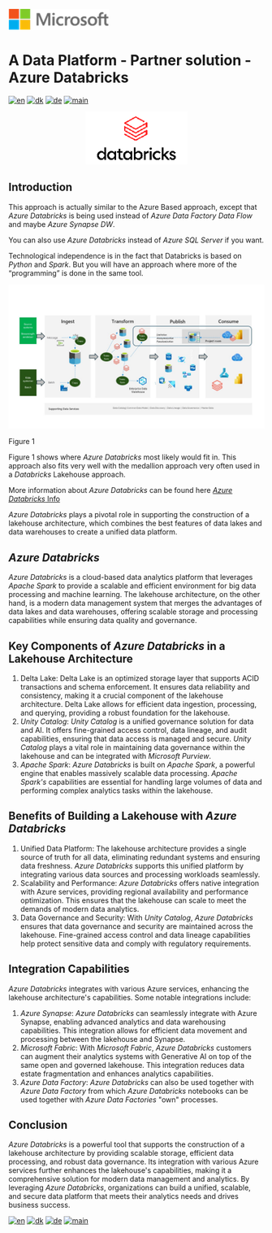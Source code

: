![microsoft](../../images/microsoft.png)

# A Data Platform - Partner solution - Azure Databricks

[![en](https://img.shields.io/badge/lang-en-red.svg)](Databricks.md)
[![dk](https://img.shields.io/badge/lang-dk-green.svg)](Databricks-da.md)
[![de](https://img.shields.io/badge/lang-de-yellow.svg)](Databricks-de.md)
[![main](https://img.shields.io/badge/main-document-blue.svg)](../../README.md)

<p align="center">
  <img width="200" src="../../images/Databricks_Logo.png">
</p>

## Introduction

This approach is actually similar to the Azure Based approach, except that *Azure Databricks* is being used instead of *Azure Data Factory Data Flow* and maybe *Azure Synapse DW*.

You can also use *Azure Databricks* instead of *Azure SQL Server* if you want.

Technological independence is in the fact that Databricks is based on *Python* and *Spark*. But you will have an approach where more of the “programming” is done in the same tool.

![figure1](../../images/english/Slide6.JPG)

Figure 1

Figure 1 shows where *Azure Databricks* most likely would fit in. This approach also fits very well with the medallion approach very often used in a *Databricks* Lakehouse approach.

More information about *Azure Databricks* can be found here [*Azure Databricks* Info](https://azure.microsoft.com/en-us/products/databricks)

*Azure Databricks* plays a pivotal role in supporting the construction of a lakehouse architecture, which combines the best features of data lakes and data warehouses to create a unified data platform.

## *Azure Databricks*

*Azure Databricks* is a cloud-based data analytics platform that leverages *Apache Spark* to provide a scalable and efficient environment for big data processing and machine learning. The lakehouse architecture, on the other hand, is a modern data management system that merges the advantages of data lakes and data warehouses, offering scalable storage and processing capabilities while ensuring data quality and governance.

## Key Components of *Azure Databricks* in a Lakehouse Architecture

1) Delta Lake: Delta Lake is an optimized storage layer that supports ACID transactions and schema enforcement. It ensures data reliability and consistency, making it a crucial component of the lakehouse architecture. Delta Lake allows for efficient data ingestion, processing, and querying, providing a robust foundation for the lakehouse.
2) *Unity Catalog*: *Unity Catalog* is a unified governance solution for data and AI. It offers fine-grained access control, data lineage, and audit capabilities, ensuring that data access is managed and secure. *Unity Catalog* plays a vital role in maintaining data governance within the lakehouse and can be integrated with *Microsoft Purview*.
3) *Apache Spark*: *Azure Databricks* is built on *Apache Spark*, a powerful engine that enables massively scalable data processing. *Apache Spark's* capabilities are essential for handling large volumes of data and performing complex analytics tasks within the lakehouse.

## Benefits of Building a Lakehouse with *Azure Databricks*

1) Unified Data Platform: The lakehouse architecture provides a single source of truth for all data, eliminating redundant systems and ensuring data freshness. *Azure Databricks* supports this unified platform by integrating various data sources and processing workloads seamlessly.
2) Scalability and Performance: *Azure Databricks* offers native integration with Azure services, providing regional availability and performance optimization. This ensures that the lakehouse can scale to meet the demands of modern data analytics.
3) Data Governance and Security: With *Unity Catalog*, *Azure Databricks* ensures that data governance and security are maintained across the lakehouse. Fine-grained access control and data lineage capabilities help protect sensitive data and comply with regulatory requirements.

## Integration Capabilities

*Azure Databricks* integrates with various Azure services, enhancing the lakehouse architecture's capabilities. Some notable integrations include:

1) *Azure Synapse*: *Azure Databricks* can seamlessly integrate with Azure Synapse, enabling advanced analytics and data warehousing capabilities. This integration allows for efficient data movement and processing between the lakehouse and Synapse.
2) *Microsoft Fabric*: With *Microsoft Fabric*, *Azure Databricks* customers can augment their analytics systems with Generative AI on top of the same open and governed lakehouse. This integration reduces data estate fragmentation and enhances analytics capabilities.
3) *Azure Data Factory*: *Azure Databricks* can also be used together with *Azure Data Factory* from which *Azure Databricks* notebooks can be used together with *Azure Data Factories* "own" processes.

## Conclusion

*Azure Databricks* is a powerful tool that supports the construction of a lakehouse architecture by providing scalable storage, efficient data processing, and robust data governance. Its integration with various Azure services further enhances the lakehouse's capabilities, making it a comprehensive solution for modern data management and analytics. By leveraging *Azure Databricks*, organizations can build a unified, scalable, and secure data platform that meets their analytics needs and drives business success.


[![en](https://img.shields.io/badge/lang-en-red.svg)](Databricks.md)
[![dk](https://img.shields.io/badge/lang-dk-green.svg)](Databricks-da.md)
[![de](https://img.shields.io/badge/lang-de-yellow.svg)](Databricks-de.md)
[![main](https://img.shields.io/badge/main-document-blue.svg)](../../README.md)